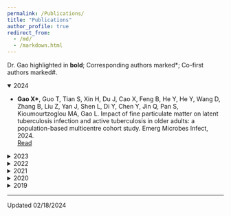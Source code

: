 ```yaml
---
permalink: /Publications/
title: "Publications"
author_profile: true
redirect_from: 
  - /md/
  - /markdown.html
---
```


<style>
  details summary::-webkit-details-marker {
    list-style-type: circle;
  }
</style>

Dr. Gao highlighted in **bold**; Corresponding authors marked*; Co-first authors marked#.

<details open>
  <summary>2024</summary>
<ul>
  <li><strong>Gao X*</strong>, Guo T, Tian S, Xin H, Du J, Cao X, Feng B, He Y, He Y, Wang D, Zhang B, Liu Z, Yan J, Shen L, Di Y, Chen Y, Jin Q, Pan S, Kioumourtzoglou MA, Gao L. Impact of fine particulate matter on latent tuberculosis infection and active tuberculosis in older adults: a population-based multicentre cohort study. Emerg Microbes Infect, 2024. </li><a href="https://pubmed.ncbi.nlm.nih.gov/38240283/">Read</a></li>
</ul>
</details>

<details>
  <summary>2023</summary>
<ul>
  <li><strong>Gao X*</strong>, Tong G, Jiang M, Huang N, Zheng Y, Belsky D*, Huang T. Accelerated biological aging and risk of depression and anxiety: evidence from 424,299 UK Biobank participants. Nature Communications, 2023. <a href="https://www.nature.com/articles/s41467-023-38013-7">Read</a></li>
  <li><strong>Gao X*</strong>, Jiang M, Huang N, Guo X, Huang T. Long-Term Air Pollution, Genetic Susceptibility, and the Risk of Depression and Anxiety: A Prospective Study in the UK Biobank Cohort. Environmental Health Perspectives, 2023. <a href="https://pubmed.ncbi.nlm.nih.gov/36598457/">Read</a></li>
  <li><strong>Gao X*</strong>, Tian S, Huang N, Sun G, Huang T. Associations of daily sedentary behavior, physical activity, and sleep with irritable bowel syndrome: a prospective analysis of 362,193 participants. Journal of Sport and Health Science, 2023. <a href="https://pubmed.ncbi.nlm.nih.gov/36801455/">Read</a></li>
</ul>
</details>

<details>
  <summary>2022</summary>
  <ul>
    <li><strong>Gao X#</strong>, Huang J#, Cardenas A, Zhao Y, Sun Y, Wang J, Xue L, Baccarelli AA, Guo X, Zhang L, Wu S. Short-Term Exposure of PM2.5 and Epigenetic Aging: A Quasi-Experimental Study. Environmental Science & Technology, 2022. <a href="https://pubs.acs.org/doi/10.1021/acs.est.2c05534">Read</a></li>
    <li><strong>Gao X*</strong>, Huang N, Jiang M, Holleczek B, Schöttker B, Huang T, Brenner H. Mortality and morbidity risk prediction for older former smokers based on a score of smoking history: evidence from UK Biobank and ESTHER cohorts. Age and Ageing, 2022, afac154. <a href="https://pubmed.ncbi.nlm.nih.gov/35780433/">Read</a></li>
    <li><strong>Gao X*</strong>, Huang N, Guo X, Huang T. Role of sleep quality in the acceleration of biological aging and its potential for preventive interaction on air pollution insults: Findings from the UK Biobank cohort. Aging cell, 2022, e13610. <a href="https://pubmed.ncbi.nlm.nih.gov/35421261/">Read</a></li>
  </ul>
</details>

<details>
  <summary>2021</summary>
  <ul>
    <li><strong>Gao X*</strong>, Coull B, Lin X, Vokonas P, Spiro A III, Hou L, Schwartz J, Baccarelli AA. Short-term air pollution, cognitive performance and nonsteroidal anti-inflammatory drug use in the Veterans Affairs Normative Aging Study. Nature Aging. 2021. <a href="https://www.nature.com/articles/s43587-021-00060-4">Read</a></li>
    <li><strong>Gao X*</strong>, Koutrakis P, Coull B, Lin X, Vokonas P, Schwartz J, Baccarelli AA. Short-term exposure to PM2.5 components and renal health: findings from the Veterans Affairs Normative Aging Study. Journal of Hazardous Materials. 2021. <a href="https://pubmed.ncbi.nlm.nih.gov/34252666/">Read</a></li>
  </ul>
</details>

<details>
  <summary>2020</summary>
  <ul>
    <li><strong>Gao X*</strong>, Coull B, Lin X, Vokonas P, Sparrow D, Hou L, DeMeo D, Litonjua A, Schwartz J, Baccarelli AA. Association of Neutrophil to Lymphocyte Ratio with Reduced Pulmonary Function in a 30-Year Longitudinal Study of US Veterans. JAMA Network Open. 2020; 3:e2010350. <a href="https://jamanetwork.com/journals/jamanetworkopen/fullarticle/2768234">Read</a></li>
    <li><strong>Gao X*</strong>, Coull B, Lin X, Vokonas P, Schwartz J, Baccarelli AA. Nonsteroidal anti-inflammatory drugs modify the effect of short-term air pollution on lung function. American Journal of Respiratory and Critical Care Medicine. 2020; 201(3):374-8. <a href="https://pubmed.ncbi.nlm.nih.gov/31553629/">Read</a></li>
  </ul>
</details>

<details>
  <summary>2019</summary>
  <ul>
    <li><strong>Gao X*</strong>, Colicino E, Shen J, Just AC, Nwanaji-Enwerem JC, Wang C, Coull B, Lin X, Vokonas P, Zheng Y, Hou L, Schwartz J, Baccarelli AA. Comparative validation of an epigenetic mortality risk score with three aging biomarkers for predicting mortality risks among older adult males. International Journal of Epidemiology. 2019; 48, 1958-1971. <a href="https://pubmed.ncbi.nlm.nih.gov/31038702/">Read</a></li>
    <li><strong>Gao X*</strong>, Gào X, Zhang Y, Holleczek B, Schöttker B, Brenner H. Oxidative stress and epigenetic mortality risk score: associations with all-cause mortality among elderly people. European Journal of Epidemiology. 2019; 451-462. <a href="https://pubmed.ncbi.nlm.nih.gov/30771035/">Read</a></li>
    <li><strong>Gao X*</strong>, Koutrakis P, Blomberg A, Coull B, Vokonas P, Schwartz J, Baccarelli AA. Short-term ambient particle radioactivity level and renal function in older men: Insight from the Normative Aging Study. Environment International. 2019; 131, 105018-25. <a href="https://pubmed.ncbi.nlm.nih.gov/31336254/">Read</a></li>
  </ul>
</details>

---
Updated 02/18/2024
